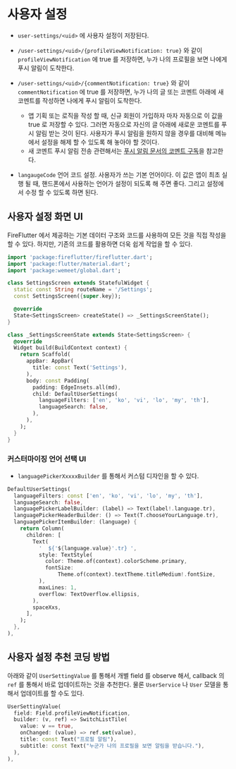 # 사용자 설정

- `user-settings/<uid>` 에 사용자 설정이 저장된다.

- `/user-settings/<uid>/{profileViewNotification: true}` 와 같이 `profileViewNotification` 에 true 를 저장하면, 누가 나의 프로필을 보면 나에게 푸시 알림이 도착한다.


- `/user-settings/<uid>/{commentNotification: true}` 와 같이 `commentNotification` 에 true 를 저장하면, 누가 나의 글 또는 코멘트 아래에 새 코멘트를 작성하면 나에게 푸시 알림이 도착한다.
  - 앱 기획 또는 로직을 작성 할 때, 신규 회원이 가입하자 마자 자동으로 이 값을 true 로 저장할 수 있다. 그러면 자동으로 자신의 글 아래에 새로운 코멘트를 푸시 알림 받는 것이 된다. 사용자가 푸시 알림을 원하지 않을 경우를 대비해 메뉴에서 설정을 해제 할 수 있도록 해 놓아야 할 것이다.
  - 새 코멘트 푸시 알림 전송 관련해서는 [푸시 알림 문서의 코멘트 구독](./messaging.md#코멘트-구독)을 참고한다.

- `langaugeCode` 언어 코드 설정. 사용자가 쓰는 기본 언어이다. 이 값은 앱이 최초 실행 될 때, 핸드폰에서 사용하는 언어가 설정이 되도록 해 주면 좋다. 그리고 설정에서 수정 할 수 있도록 하면 된다.





## 사용자 설정 화면 UI

FireFlutter 에서 제공하는 기본 데이터 구조와 코드를 사용하여 모든 것을 직접 작성을 할 수 있다. 하지만, 기존의 코드를 활용하면 더욱 쉽게 작업을 할 수 있다.



```dart
import 'package:fireflutter/fireflutter.dart';
import 'package:flutter/material.dart';
import 'package:wemeet/global.dart';

class SettingsScreen extends StatefulWidget {
  static const String routeName = '/Settings';
  const SettingsScreen({super.key});

  @override
  State<SettingsScreen> createState() => _SettingsScreenState();
}

class _SettingsScreenState extends State<SettingsScreen> {
  @override
  Widget build(BuildContext context) {
    return Scaffold(
      appBar: AppBar(
        title: const Text('Settings'),
      ),
      body: const Padding(
        padding: EdgeInsets.all(md),
        child: DefaultUserSettings(
          languageFilters: ['en', 'ko', 'vi', 'lo', 'my', 'th'],
          languageSearch: false,
        ),
      ),
    );
  }
}
```


### 커스터마이징 언어 선택 UI

- `languagePickerXxxxxBuilder` 를 통해서 커스텀 디자인을 할 수 있다.


```dart
DefaultUserSettings(
  languageFilters: const ['en', 'ko', 'vi', 'lo', 'my', 'th'],
  languageSearch: false,
  languagePickerLabelBuilder: (label) => Text(label!.language.tr),
  languagePickerHeaderBuilder: () => Text(T.chooseYourLanguage.tr),
  languagePickerItemBuilder: (language) {
    return Column(
      children: [
        Text(
          '  ${'${language.value}'.tr} ',
          style: TextStyle(
            color: Theme.of(context).colorScheme.primary,
            fontSize:
                Theme.of(context).textTheme.titleMedium!.fontSize,
          ),
          maxLines: 1,
          overflow: TextOverflow.ellipsis,
        ),
        spaceXxs,
      ],
    );
  },
),
```


## 사용자 설정 추천 코딩 방법

아래와 같이 `UserSettingValue` 를 통해서 개별 field 를 observe 해서, callback 의 `ref` 를 통해서 바로 업데이트하는 것을 추천한다. 물론 `UserService` 나 `User` 모델을 통해서 업데이트를 할 수도 있다.

```dart
UserSettingValue(
  field: Field.profileViewNotification,
  builder: (v, ref) => SwitchListTile(
    value: v == true,
    onChanged: (value) => ref.set(value),
    title: const Text("프로필 알림"),
    subtitle: const Text("누군가 나의 프로필을 보면 알림을 받습니다."),
  ),
),
```